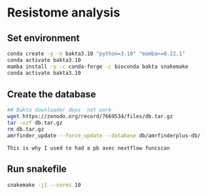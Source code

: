 # Resistome analysis
## Set environment
```bash
conda create -y -n bakta3.10 "python=3.10" "mamba>=0.22.1"
conda activate bakta3.10
mamba install -y -c conda-forge -c bioconda bakta snakemake
conda activate bakta3.10
```

## Create the database 
```bash
## Bakta downloader does  not work
wget https://zenodo.org/record/7669534/files/db.tar.gz
tar -xzf db.tar.gz
rm db.tar.gz
amrfinder_update --force_update --database db/amrfinderplus-db/
```

```Ad-note
This is why I used to had a pb avec nextflow funcscan
```
## Run snakefile
```bash
snakemake -j1 --cores 10
```

